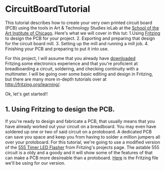 # CircuitBoardTutorial
This tutorial describes how to create your very own printed circuit board (PCB) using the tools in Art & Technology Studies ioLab at the [School of the Art Institute of Chicago](www.saic.edu).  Here's what we will cover in this tut:
1.Using [Fritzing](www.fritzing.org) to design the PCB for your project.
 2. Exporting and preparing that design for the circuit board mill.
3. Setting up the mill and running a mill job.
4. Finishing your PCB and preparing to put it into use.

For this project, I will assume that you already have [downloaded](fritzing.org/download) Fritzing.some electronics experience and that you're proficient at breadboarding a circuit, soldering, and checking continuity with a multimeter.  I will be going over some basic editing and design in Fritzing, but there are many more in-depth tutorials over at http://fritzing.org/learning/.

Ok, let's get started!!
## 1. Using Fritzing to design the PCB.
If you're ready to design and fabricate a PCB, that usually means that you have already worked out your circuit on a breadboard.  You may even have soldered up one or two of said circuit on a protoboard. A dedicated PCB can save you space and keep you from having to solder a million jumpers all over your protoboard.  For this tutorial, we're going to use a modified version of the [555 Timer LED Flasher](http://fritzing.org/projects/555-timer-led-flasher) from Fritzing's projects page.  The astable 555 circuit is a oldy and a goody and it will show some of the features of that can make a PCB more desireable than a protoboard.  [Here](www.noahcoleman.net) is the Fritzing file we'll be using for our version.






